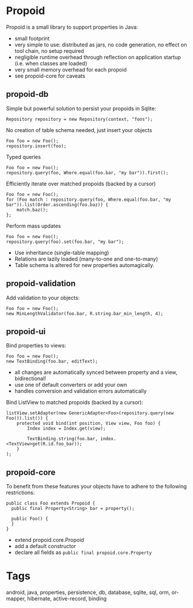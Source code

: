Propoid
=======

Propoid is a small library to support properties in Java:

- small footprint
- very simple to use: distributed as jars, no code generation, no effect on tool chain, no setup required
- negligible runtime overhead through reflection on application startup (i.e. when classes are loaded)
- very small memory overhead for each propoid
- see propoid-core for caveats

propoid-db
----------

Simple but powerful solution to persist your propoids in Sqlite:

    Repository repository = new Repository(context, "foos");

No creation of table schema needed, just insert your objects

    Foo foo = new Foo();
    repository.insert(foo);

Typed queries

    Foo foo = new Foo();
    repository.query(foo, Where.equal(foo.bar, "my bar")).first();

Efficiently iterate over matched propoids (backed by a cursor)

    Foo foo = new Foo();
    for (Foo match : repository.query(foo, Where.equal(foo.bar, "my bar")).list(Order.ascending(foo.baz)) {
        match.baz();
    };

Perform mass updates

    Foo foo = new Foo();
    repository.query(foo).set(foo.bar, "my bar");

- Use inheritance (single-table mapping)
- Relations are lazily loaded (many-to-one and one-to-many)
- Table schema is altered for new properties automagically.

propoid-validation
------------------

Add validation to your objects:

    Foo foo = new Foo();
    new MinLengthValidator(foo.bar, R.string.bar_min_length, 4);

propoid-ui
----------

Bind properties to views:

    Foo foo = new Foo();
    new TextBinding(foo.bar, editText);

- all changes are automatically synced between property and a view, bidirectional!
- use one of default converters or add your own
- handles conversion and validation errors automatically
 
Bind ListView to matched propoids (backed by a cursor):

    listView.setAdapter(new GenericAdapter<Foo>(repository.query(new Foo()).list()) {
        protected void bind(int position, View view, Foo foo) {
            Index index = Index.get(view);
            
            TextBinding.string(foo.bar,	index.<TextView>get(R.id.foo_bar));
        }
    );

propoid-core
------------

To benefit from these features your objects have to adhere to the following restrictions:

    public class Foo extends Propoid {
      public final Property<String> bar = property();

      public Foo() {
      }
    }

- extend propoid.core.Propoid
- add a default constructor
- declare all fields as `public final propoid.core.Property`

Tags
====

android, java, properties, persistence, db, database, sqlite, sql, orm, or-mapper, hibernate, active-record, binding


